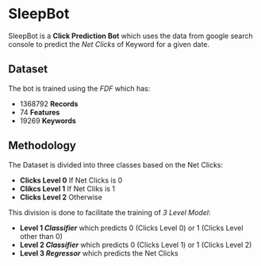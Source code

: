 # SleepBot

SleepBot is a **Click Prediction Bot** which uses the data from google search console to predict the *Net Clicks* of Keyword for a given date. 


## Dataset

The bot is trained using the *FDF* which has:

* 1368792 **Records**
* 74 **Features**
* 19269 **Keywords**


## Methodology

The Dataset is divided into three classes based on the Net Clicks:

* **Clicks Level 0** If Net Clicks is 0
* **Clikcs Level 1** If Net Cliks is 1
* **Clicks Level 2** Otherwise

This division is done to facilitate the training of *3 Level Model*:

* **Level 1 *Classifier*** which predicts 0 (Clicks Level 0) or 1 (Clicks Level other than 0) 
* **Level 2 *Classifier*** which predicts 0 (Clicks Level 1) or 1 (Clicks Level 2)
* **Level 3 *Regressor*** which predicts the Net Clicks

